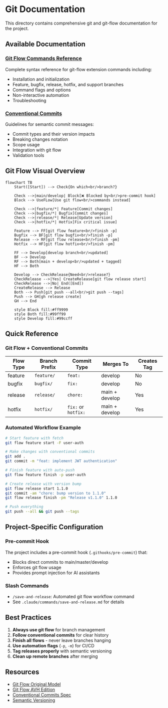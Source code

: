 # Git Documentation

This directory contains comprehensive git and git-flow documentation for the project.

## Available Documentation

### [Git Flow Commands Reference](./gitflow-commands-reference.md)
Complete syntax reference for git-flow extension commands including:
- Installation and initialization
- Feature, bugfix, release, hotfix, and support branches
- Command flags and options
- Non-interactive automation
- Troubleshooting

### [Conventional Commits](./conventional-commits.md)
Guidelines for semantic commit messages:
- Commit types and their version impacts
- Breaking changes notation
- Scope usage
- Integration with git flow
- Validation tools

## Git Flow Visual Overview

```mermaid
flowchart TB
    Start([Start]) --> Check{On which<br/>branch?}
    
    Check -->|main/develop| Block[❌ Blocked by<br/>pre-commit hook]
    Block --> UseFLow[Use git flow<br/>commands instead]
    
    Check -->|feature/*| Feature[Commit changes]
    Check -->|bugfix/*| Bugfix[Commit changes]
    Check -->|release/*| Release[Update version]
    Check -->|hotfix/*| Hotfix[Fix critical issue]
    
    Feature --> FF[git flow feature<br/>finish -p]
    Bugfix --> BF[git flow bugfix<br/>finish -p]
    Release --> RF[git flow release<br/>finish -pm]
    Hotfix --> HF[git flow hotfix<br/>finish -pm]
    
    FF --> Develop[develop branch<br/>updated]
    BF --> Develop
    RF --> Both[main + develop<br/>updated + tagged]
    HF --> Both
    
    Develop --> CheckRelease{Need<br/>release?}
    CheckRelease -->|Yes| CreateRelease[git flow release start]
    CheckRelease -->|No| End([End])
    CreateRelease --> Release
    Both --> Push[git push --all<br/>git push --tags]
    Push --> GH[gh release create]
    GH --> End
    
    style Block fill:#ff9999
    style Both fill:#99ff99
    style Develop fill:#99ccff
```

## Quick Reference

### Git Flow + Conventional Commits

| Flow Type | Branch Prefix | Commit Type | Merges To | Creates Tag |
|-----------|--------------|-------------|-----------|-------------|
| feature | `feature/` | `feat:` | develop | No |
| bugfix | `bugfix/` | `fix:` | develop | No |
| release | `release/` | `chore:` | main + develop | Yes |
| hotfix | `hotfix/` | `fix:` or `hotfix:` | main + develop | Yes |

### Automated Workflow Example

```bash
# Start feature with fetch
git flow feature start -F user-auth

# Make changes with conventional commits
git add .
git commit -m "feat: implement JWT authentication"

# Finish feature with auto-push
git flow feature finish -p user-auth

# Create release with version bump
git flow release start 1.1.0
git commit -am "chore: bump version to 1.1.0"
git flow release finish -pm "Release v1.1.0" 1.1.0

# Push everything
git push --all && git push --tags
```

## Project-Specific Configuration

### Pre-commit Hook
The project includes a pre-commit hook (`.githooks/pre-commit`) that:
- Blocks direct commits to main/master/develop
- Enforces git flow usage
- Provides prompt injection for AI assistants

### Slash Commands
- `/save-and-release`: Automated git flow workflow command
- See `.claude/commands/save-and-release.md` for details

## Best Practices

1. **Always use git flow** for branch management
2. **Follow conventional commits** for clear history
3. **Finish all flows** - never leave branches hanging
4. **Use automation flags** (`-p`, `-m`) for CI/CD
5. **Tag releases properly** with semantic versioning
6. **Clean up remote branches** after merging

## Resources

- [Git Flow Original Model](https://nvie.com/posts/a-successful-git-branching-model/)
- [Git Flow AVH Edition](https://github.com/petervanderdoes/gitflow-avh)
- [Conventional Commits Spec](https://www.conventionalcommits.org/)
- [Semantic Versioning](https://semver.org/)